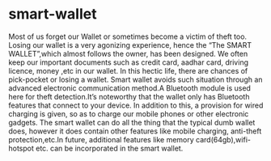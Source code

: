 # smart-wallet
Most of us forget our Wallet or sometimes become a victim of theft too. Losing our wallet is a very agonizing experience, hence the “The SMART WALLET”,which almost follows the owner, has been designed. We often keep our
important documents such as credit card, aadhar card, driving licence, money ,etc
in our wallet. In this hectic life, there are chances of pick-pocket or losing a
wallet. Smart wallet avoids such situation through an advanced electronic communication method.A Bluetooth module is used here for theft detection.It’s noteworthy that the wallet only has Bluetooth features that connect to your device.
In addition to this, a provision for wired charging is given, so as to charge our
mobile phones or other electronic gadgets. The smart wallet can do all the thing
that the typical dumb wallet does, however it does contain other features like mobile charging, anti-theft protection,etc.In future, additional features like memory
card(64gb),wifi-hotspot etc. can be incorporated in the smart wallet.

